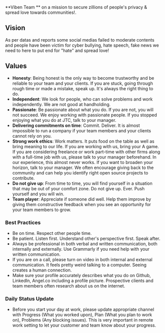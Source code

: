 **Viben Team ** on a mission to secure zillions of people's privacy & spread love towards communities!.

## Vision

As per datas and reports some social medias failed to moderate contents and people have been victim for cyber bullying, hate speech, fake news we need to here to put end for "hate" and spread love!

## Values

-   **Honesty**: Being honest is the only way to become trustworthy and be reliable to your team and your clients. If you are stuck, going through rough time or made a mistake, speak up. It's always the right thing to do.
-   **Independent**: We look for people, who can solve problems and work independently. We are not good at handholding.
-   **Passionate**: Be passionate about what you do. If you are not, you will not succeed. We enjoy working with passionate people. If you stopped enjoying what you do at JTC, talk to your manager.
-   **Delivering commitments on time**: Commit. Deliver. It is almost impossible to run a company if your team members and your clients cannot rely on you.
-   **Strong work ethics**: Work matters. It puts food on the table as well as bring meaning to our life. If you are working with us, bring your A game. If you are considering freelance or work part-time with other firms along with a full-time job with us, please talk to your manager beforehand. In our experience, this almost never works. If you want to broaden your horizon, talk to your manager. We often encourage giving back to the community and can help you identify right open source projects to contribute.
-   **Do not give up**: From time to time, you will find yourself in a situation that may be out of your comfort zone. Do not give up. Ever. Push yourself and you will win.
-   **Team player**: Appreciate if someone did well. Help them improve by giving them constructive feedback when you see an opportunity for your team members to grow.


### Best Practices

-   Be on time. Respect other people time.
-   Be patient. Listen first. Understand other's perspective first. Speak after.
-   Always be professional in both verbal and written communication, both internally and externally. Use Grammarly if you need help with your written communication.
-   If you are on a call, please turn on video in both internal and external communication. It feels pretty weird talking to a computer. Seeing creates a human connection.
-   Make sure your profile accurately describes what you do on Github, LinkedIn, Angel.co including a profile picture. Prospective clients and team members often research about us on the internet.

### Daily Status Update

-   Before you start your day at work, please update appropriate channel with Progress (What you worked upon), Plan (What you plan to work on), Problems (Any blocking issues). This is very important in remote work setting to let your customer and team know about your progress.
